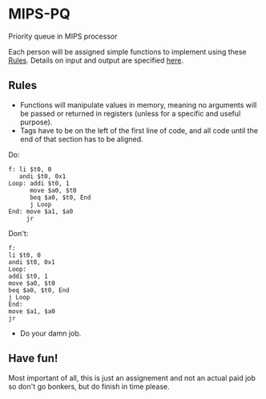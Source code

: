 # MIPS-PQ
Priority queue in MIPS processor

Each person will be assigned simple functions to implement using these [Rules](#Rules).
Details on input and output are specified [here](/types.md).

## Rules

* Functions will manipulate values in memory, meaning no arguments will be passed or returned in registers (unless for a specific and useful purpose).
* Tags have to be on the left of the first line of code, and all code until the end of that section has to be aligned.

Do:
```Assembly
f: li $t0, 0
   andi $t0, 0x1
Loop: addi $t0, 1
      move $a0, $t0
      beq $a0, $t0, End
      j Loop
End: move $a1, $a0
     jr
```

Don't:
```Assembly
f: 
li $t0, 0
andi $t0, 0x1
Loop: 
addi $t0, 1
move $a0, $t0
beq $a0, $t0, End
j Loop
End: 
move $a1, $a0
jr
```

* Do your damn job.

## Have fun!

Most important of all, this is just an assignement and not an actual paid job so don't go bonkers, but do finish in time please.
